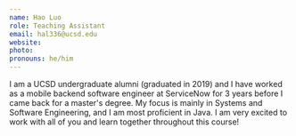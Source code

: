 ```yaml
---
name: Hao Luo
role: Teaching Assistant
email: hal336@ucsd.edu
website: 
photo: 
pronouns: he/him
---
```


I am a UCSD undergraduate alumni (graduated in 2019) and I have worked as a mobile backend software engineer at ServiceNow for 3 years before I came back for a master's degree. My focus is mainly in Systems and Software Engineering, and I am most proficient in Java. I am very excited to work with all of you and learn together throughout this course!